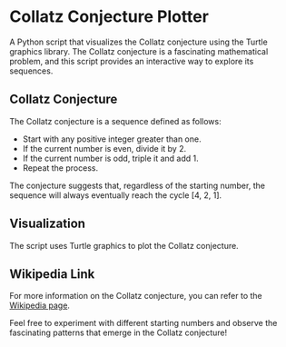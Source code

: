 # Collatz Conjecture Plotter

A Python script that visualizes the Collatz conjecture using the Turtle graphics library.
The Collatz conjecture is a fascinating mathematical problem, and this script provides an interactive way to explore its sequences.

## Collatz Conjecture
The Collatz conjecture is a sequence defined as follows:
- Start with any positive integer greater than one.
- If the current number is even, divide it by 2.
- If the current number is odd, triple it and add 1.
- Repeat the process.

The conjecture suggests that, regardless of the starting number, the sequence will always eventually reach the cycle [4, 2, 1].

## Visualization
The script uses Turtle graphics to plot the Collatz conjecture.

## Wikipedia Link
For more information on the Collatz conjecture, you can refer to the [Wikipedia page](https://en.wikipedia.org/wiki/Collatz_conjecture).

Feel free to experiment with different starting numbers and observe the fascinating patterns that emerge in the Collatz conjecture!
